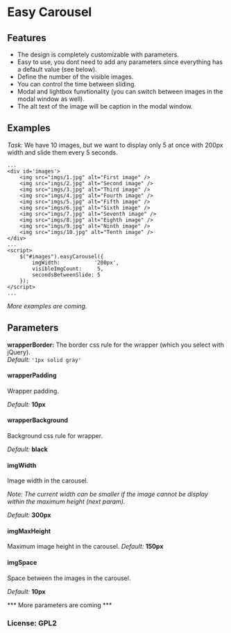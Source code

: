 Easy Carousel
===================

Features
-------------
  - The design is completely customizable with parameters.
  - Easy to use, you dont need to add any parameters since everything has a default value (see below).
  - Define the number of the visible images.
  - You can control the time between sliding.
  - Modal and lightbox funvtionality (you can switch between images in the modal window as well).
  - The alt text of the image will be caption in the modal window.

Examples
-------------
*Task:* We have 10 images, but we want to display only 5 at once with 200px width and slide them every 5 seconds.

```
...
<div id='images'>
    <img src="imgs/1.jpg" alt="First image" />
    <img src="imgs/2.jpg" alt="Second image" />
    <img src="imgs/3.jpg" alt="Third image" />
    <img src="imgs/4.jpg" alt="Fourth image" />
    <img src="imgs/5.jpg" alt="Fifth image" />
    <img src="imgs/6.jpg" alt="Sixth image" />
    <img src="imgs/7.jpg" alt="Seventh image" />
    <img src="imgs/8.jpg" alt="Eighth image" />
    <img src="imgs/9.jpg" alt="Ninth image" />
    <img src="imgs/10.jpg" alt="Tenth image" />
</div>
...
<script>
    $("#images").easyCarousel({
        imgWidth:           '200px',
        visibleImgCount:     5,
        secondsBetweenSlide: 5
    });
</script>
...
```
*More examples are coming.*

Parameters
-------------

**wrapperBorder:** The border css rule for the wrapper (which you select with jQuery).  
*Default:*  `'1px solid gray'`

#### wrapperPadding
Wrapper padding.

*Default:*  **10px**

#### wrapperBackground
Background css rule for wrapper.

*Default:*  **black**

#### imgWidth
Image width in the carousel. 

*Note: The current width can be smaller if the image cannot be display within the maximum height (next param).*

*Default:*  **300px**

#### imgMaxHeight
Maximum image height in the carousel.
*Default:*  **150px**

#### imgSpace
Space between the images in the carousel.

*Default:*  **10px**

*** More parameters are coming ***


### License: GPL2
